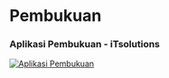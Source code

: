 # Pembukuan
### Aplikasi Pembukuan - iTsolutions
[![Aplikasi Pembukuan](https://img.youtube.com/vi/6IEnpeTpg90/0.jpg)](https://youtu.be/6IEnpeTpg90 "Aplikasi Pembukuan")
